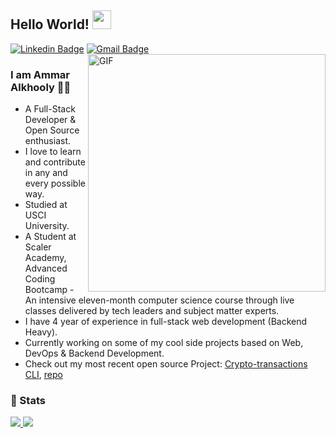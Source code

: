 ## Hello World! <img src="https://raw.githubusercontent.com/iampavangandhi/iampavangandhi/master/gifs/Hi.gif" width="30px"></h2>

[![Linkedin Badge](https://img.shields.io/badge/-ammar_alkhooly-blue?style=flat-square&logo=Linkedin&logoColor=white&link=https://www.linkedin.com/in/ammar-alkhooly/)](https://www.linkedin.com/in/ammar-alkhooly/) 
[![Gmail Badge](https://img.shields.io/badge/-ammaralkhooly1@gmail.com-c14438?style=flat-square&logo=Gmail&logoColor=white&link=mailto:ammaralkhooly1@gmail.com)](mailto:ammaralkhooly1@gmail.com)
<br />
<img align="right" width="380px" alt="GIF" src="https://user-images.githubusercontent.com/22797857/90096358-dba16400-dd54-11ea-8e44-e181ada72661.gif" />

### I am Ammar Alkhooly 👨‍💻

- A Full-Stack Developer & Open Source enthusiast.
- I love to learn and contribute in any and every possible way.
- Studied at USCI University.
- A Student at Scaler Academy, Advanced Coding Bootcamp - An intensive eleven-month computer science course through live classes delivered by tech leaders and subject matter experts.
- I have 4 year of experience in full-stack web development (Backend Heavy).
- Currently working on some of my cool side projects based on Web, DevOps & Backend Development.
- Check out my most recent open source Project: [Crypto-transactions CLI](https://www.npmjs.com/package/crypto-trans), [repo](https://github.com/AmmarAlkhooly98/crypto-trans)

### 🚦 Stats

<a href="https://github.com/AmmarAlkhooly98/website">
  <img src="https://github-readme-stats.vercel.app/api?username=AmmarAlkhooly98&show_icons=true&hide=contribs&count_private=true&theme=algolia" />
</a>
<a href="https://github.com/AmmarAlkhooly98/website">
  <img src="https://github-readme-stats.vercel.app/api/top-langs/?username=AmmarAlkhooly98&layout=compact" />
</a>
